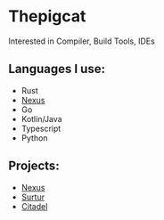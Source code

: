 # Thepigcat

Interested in Compiler, Build Tools, IDEs

## Languages I use:
- Rust
- [Nexus](https://github.com/Isible/nexus)
- Go
- Kotlin/Java
- Typescript
- Python

## Projects:

- [Nexus](https://github.com/Isible/nexus)
- [Surtur](https://github.com/Thepigcat/surtur)
- [Citadel](https://github.com/Isible/citadel)

